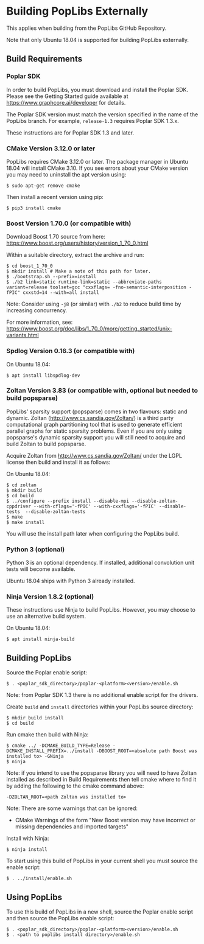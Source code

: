 # Building PopLibs Externally

This applies when building from the PopLibs GitHub Repository.

Note that only Ubuntu 18.04 is supported for building PopLibs externally.

## Build Requirements

### Poplar SDK

In order to build PopLibs, you must download and install the Poplar SDK.
Please see the Getting Started guide available at https://www.graphcore.ai/developer for details.

The Poplar SDK version must match the version specified in the name of the PopLibs branch.
For example, `release-1.3` requires Poplar SDK 1.3.x.

These instructions are for Poplar SDK 1.3 and later.

### CMake Version 3.12.0 or later

PopLibs requires CMake 3.12.0 or later. The package manager in Ubuntu 18.04 will install CMake 3.10.
If you see errors about your CMake version you may need to uninstall the apt version using:

    $ sudo apt-get remove cmake

Then install a recent version using pip:

    $ pip3 install cmake

### Boost Version 1.70.0 (or compatible with)

Download Boost 1.70 source from here: https://www.boost.org/users/history/version_1_70_0.html

Within a suitable directory, extract the archive and run:

    $ cd boost_1_70_0
    $ mkdir install # Make a note of this path for later.
    $ ./bootstrap.sh --prefix=install
    $ ./b2 link=static runtime-link=static --abbreviate-paths variant=release toolset=gcc "cxxflags= -fno-semantic-interposition -fPIC" cxxstd=14 --with=all install

Note: Consider using `-j8` (or similar) with `./b2` to reduce build time by increasing concurrency.

For more information, see: https://www.boost.org/doc/libs/1_70_0/more/getting_started/unix-variants.html

### Spdlog Version 0.16.3 (or compatible with)

On Ubuntu 18.04:

    $ apt install libspdlog-dev

### Zoltan Version 3.83 (or compatible with, optional but needed to build popsparse)

PopLibs' sparsity support (popsparse) comes in two flavours: static and dynamic. Zoltan (http://www.cs.sandia.gov/Zoltan/) is a third party computational graph partitioning tool that is used to generate efficient parallel graphs for static sparsity problems. Even if you are only using popsparse's dynamic sparsity support you will still need to acquire and build Zoltan to build popsparse.

Acquire Zoltan from http://www.cs.sandia.gov/Zoltan/ under the LGPL license then build and install it as follows:

On Ubuntu 18.04:

    $ cd zoltan
    $ mkdir build
    $ cd build
    $ ../configure --prefix install --disable-mpi --disable-zoltan-cppdriver --with-cflags='-fPIC' --with-cxxflags='-fPIC' --disable-tests  --disable-zoltan-tests
    $ make
    $ make install

You will use the install path later when configuring the PopLibs build.

### Python 3 (optional)

Python 3 is an optional dependency. If installed, additional convolution unit tests will become available.

Ubuntu 18.04 ships with Python 3 already installed.

### Ninja Version 1.8.2 (optional)

These instructions use Ninja to build PopLibs. However, you may choose to use an alternative build system.

On Ubuntu 18.04:

    $ apt install ninja-build

## Building PopLibs

Source the Poplar enable script:

    $ . <poplar_sdk_directory>/poplar-<platform><version>/enable.sh

Note: from Poplar SDK 1.3 there is no additional enable script for the drivers.

Create `build` and `install` directories within your PopLibs source directory:

    $ mkdir build install
    $ cd build

Run cmake then build with Ninja:

    $ cmake ../ -DCMAKE_BUILD_TYPE=Release -DCMAKE_INSTALL_PREFIX=../install -DBOOST_ROOT=<absolute path Boost was installed to> -GNinja
    $ ninja

Note: if you intend to use the popsparse library you will need to have Zoltan installed as described in Build Requirements then tell cmake where to find it by adding the following to the cmake command above:

    -DZOLTAN_ROOT=<path Zoltan was installed to>

Note: There are some warnings that can be ignored:
 * CMake Warnings of the form "New Boost version may have incorrect or missing dependencies and imported targets"

Install with Ninja:

    $ ninja install

To start using this build of PopLibs in your current shell you must source the enable script:

    $ . ../install/enable.sh

## Using PopLibs

To use this build of PopLibs in a new shell, source the Poplar
enable script and then source the PopLibs enable script:

    $ . <poplar_sdk_directory>/poplar-<platform><version>/enable.sh
    $ . <path to poplibs install directory>/enable.sh
